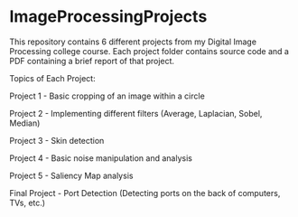 # ImageProcessingProjects


This repository contains 6 different projects from my Digital Image Processing college course. Each project folder contains source code and a PDF containing a brief report of that project.


Topics of Each Project:


Project 1 - Basic cropping of an image within a circle

Project 2 - Implementing different filters (Average, Laplacian, Sobel, Median)

Project 3 - Skin detection

Project 4 - Basic noise manipulation and analysis

Project 5 - Saliency Map analysis

Final Project - Port Detection (Detecting ports on the back of computers, TVs, etc.)
